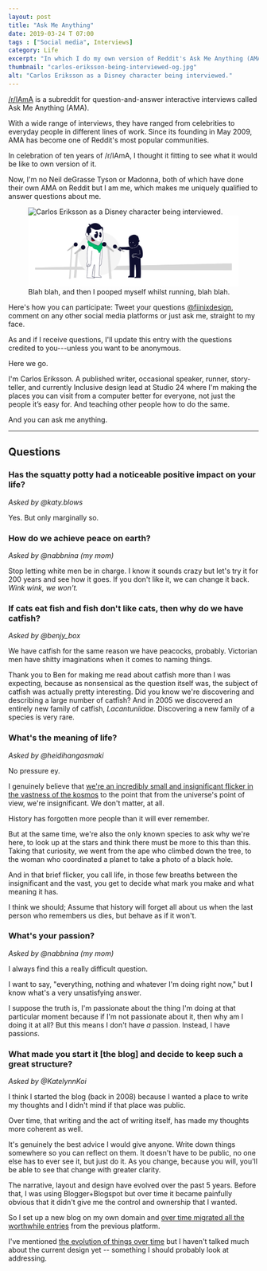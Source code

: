 ```yaml
---
layout: post
title: "Ask Me Anything"
date: 2019-03-24 T 07:00
tags : ["Social media", Interviews]
category: Life
excerpt: "In which I do my own version of Reddit's Ask Me Anything (AMA) question-and-answer interactive interview."
thumbnail: "carlos-eriksson-being-interviewed-og.jpg"
alt: "Carlos Eriksson as a Disney character being interviewed."
---
```

[/r/IAmA][reddit] is a subreddit for question-and-answer interactive interviews called Ask Me Anything (AMA).

With a wide range of interviews, they have ranged from celebrities to everyday people in different lines of work. Since its founding in May 2009, AMA has become one of Reddit's most popular communities.

In celebration of ten years of /r/IAmA, I thought it fitting to see what it would be like to own version of it.

Now, I'm no Neil deGrasse Tyson or Madonna, both of which have done their own AMA on Reddit but I am me, which makes me uniquely qualified to answer questions about me.

<figure>
  <img class="js-lazy-load" data-original="/assets/posts/2019/march/ask-me-anything/carlos-eriksson-being-interviewed.png" alt="Carlos Eriksson as a Disney character being interviewed.">
  <noscript>
    <img src="/assets/posts/2019/march/ask-me-anything/carlos-eriksson-being-interviewed.png" alt="Carlos Eriksson as a Disney character being interviewed.">
  </noscript>
  <figcaption>Blah blah, and then I pooped myself whilst running, blah blah.</figcaption>
</figure>

Here's how you can participate: Tweet your questions [@fiinixdesign][tweet], comment on any other social media platforms or just ask me, straight to my face.

As and if I receive questions, I'll update this entry with the questions credited to you---unless you want to be anonymous.

Here we go.

I'm Carlos Eriksson. A published writer, occasional speaker, runner, story-teller, and currently Inclusive design lead at Studio 24 where I'm making the places you can visit from a computer better for everyone, not just the people it’s easy for. And teaching other people how to do the same.

And you can ask me anything.

***

## Questions

### Has the squatty potty had a noticeable positive impact on your life? 

*Asked by @katy.blows*

Yes. But only marginally so.

### How do we achieve peace on earth?

*Asked by @nabbnina (my mom)*

Stop letting white men be in charge. I know it sounds crazy but let's try it for 200 years and see how it goes. If you don't like it, we can change it back. *Wink wink, we won't.*

### If cats eat fish and fish don't like cats, then why do we have catfish? 

*Asked by @benjy_box*

We have catfish for the same reason we have peacocks, probably. Victorian men have shitty imaginations when it comes to naming things.

Thank you to Ben for making me read about catfish more than I was expecting, because as nonsensical as the question itself was, the subject of catfish was actually pretty interesting. Did you know we're discovering and describing a large number of catfish? And in 2005 we discovered an entirely new family of catfish, *Lacantuniidae.* Discovering a new family of a species is very rare.

### What's the meaning of life?

*Asked by @heidihangasmaki*

No pressure ey.

I genuinely believe that [we're an incredibly small and insignificant flicker in the vastness of the kosmos][death-party] to the point that from the universe's point of view, we're insignificant. We don't matter, at all.

History has forgotten more people than it will ever remember.

But at the same time, we're also the only known species to ask why we're here, to look up at the stars and think there must be more to this than this. Taking that curiosity, we went from the ape who climbed down the tree, to the woman who coordinated a planet to take a photo of a black hole.

And in that brief flicker, you call life, in those few breaths between the insignificant and the vast, you get to decide what mark you make and what meaning it has.

I think we should; Assume that history will forget all about us when the last person who remembers us dies, but behave as if it won't.

### What's your passion?

*Asked by @nabbnina (my mom)*

I always find this a really difficult question.

I want to say, "everything, nothing and whatever I'm doing right now," but I know what's a very unsatisfying answer.

I suppose the truth is, I'm passionate about the thing I'm doing at that particular moment because if I'm not passionate about it, then why am I doing it at all? But this means I don't have *a* passion. Instead, I have passion*s*.

### What made you start it [the blog] and decide to keep such a great structure?

*Asked by  @KatelynnKoi*

I think I started the blog (back in 2008) because I wanted a place to write my thoughts and I didn't mind if that place was public.

Over time, that writing and the act of writing itself, has made my thoughts more coherent as well.

It's genuinely the best advice I would give anyone. Write down things somewhere so you can reflect on them. It doesn't have to be public, no one else has to ever see it, but just do it. As you change, because you will, you'll be able to see that change with greater clarity.

The narrative, layout and design have evolved over the past 5 years. Before that, I was using Blogger+Blogspot but over time it became painfully obvious that it didn't give me the control and ownership that I wanted.

So I set up a new blog on my own domain and [over time migrated all the worthwhile entries][tales] from the previous platform.

I've mentioned [the evolution of things over time][back] but I haven't talked much about the current design yet -- something I should probably look at addressing.

[reddit]: https://www.reddit.com/r/IAmA
[tweet]: https://twitter.com/fiinixdesign
[death-party]: /blog/planning-a-post-mortem-party
[tales]: /blog/tales-from-the-archive-part-ii
[back]: /blog/back-to-the-past
